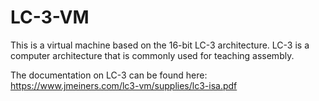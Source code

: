 # LC-3-VM

This is a virtual machine based on the 16-bit LC-3 architecture. LC-3 is a computer architecture that is commonly used for teaching assembly.

The documentation on LC-3 can be found here: https://www.jmeiners.com/lc3-vm/supplies/lc3-isa.pdf
